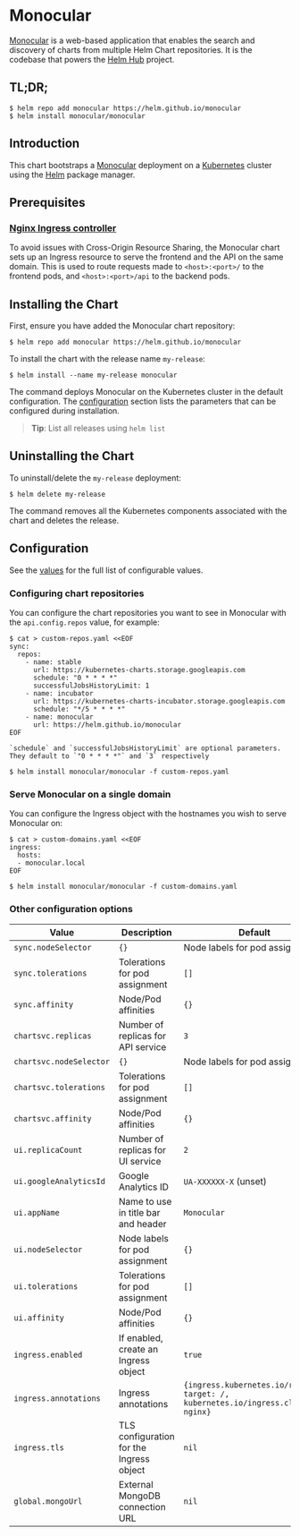 # Monocular

[Monocular](https://github.com/helm/monocular) is a web-based application that
enables the search and discovery of charts from multiple Helm Chart
repositories. It is the codebase that powers the [Helm
Hub](https://github.com/helm/hub) project.

## TL;DR;

```console
$ helm repo add monocular https://helm.github.io/monocular
$ helm install monocular/monocular
```

## Introduction

This chart bootstraps a [Monocular](https://github.com/helm/monocular) deployment on a [Kubernetes](http://kubernetes.io) cluster using the [Helm](https://helm.sh) package manager.

## Prerequisites

### [Nginx Ingress controller](https://github.com/kubernetes/ingress)

To avoid issues with Cross-Origin Resource Sharing, the Monocular chart sets up an Ingress resource to serve the frontend and the API on the same domain. This is used to route requests made to `<host>:<port>/` to the frontend pods, and `<host>:<port>/api` to the backend pods.

## Installing the Chart

First, ensure you have added the Monocular chart repository:

```console
$ helm repo add monocular https://helm.github.io/monocular
```

To install the chart with the release name `my-release`:

```console
$ helm install --name my-release monocular
```

The command deploys Monocular on the Kubernetes cluster in the default configuration. The [configuration](#configuration) section lists the parameters that can be configured during installation.

> **Tip**: List all releases using `helm list`

## Uninstalling the Chart

To uninstall/delete the `my-release` deployment:

```console
$ helm delete my-release
```

The command removes all the Kubernetes components associated with the chart and deletes the release.

## Configuration

See the [values](values.yaml) for the full list of configurable values.

### Configuring chart repositories

You can configure the chart repositories you want to see in Monocular with the `api.config.repos` value, for example:

```console
$ cat > custom-repos.yaml <<EOF
sync:
  repos:
    - name: stable
      url: https://kubernetes-charts.storage.googleapis.com
      schedule: "0 * * * *"
      successfulJobsHistoryLimit: 1
    - name: incubator
      url: https://kubernetes-charts-incubator.storage.googleapis.com
      schedule: "*/5 * * * *"
    - name: monocular
      url: https://helm.github.io/monocular
EOF

`schedule` and `successfulJobsHistoryLimit` are optional parameters. They default to `"0 * * * *"` and `3` respectively

$ helm install monocular/monocular -f custom-repos.yaml
```

### Serve Monocular on a single domain

You can configure the Ingress object with the hostnames you wish to serve Monocular on:

```console
$ cat > custom-domains.yaml <<EOF
ingress:
  hosts:
  - monocular.local
EOF

$ helm install monocular/monocular -f custom-domains.yaml
```

### Other configuration options

|          Value          |               Description                |                                     Default                                     |
| ----------------------- | ---------------------------------------- | ------------------------------------------------------------------------------- |
| `sync.nodeSelector`     | `{}`                                     | Node labels for pod assignment                                                  |
| `sync.tolerations`      | Tolerations for pod assignment           | `[]`                                                                            |
| `sync.affinity`         | Node/Pod affinities                      | `{}`                                                                            |
| `chartsvc.replicas`     | Number of replicas for API service       | `3`                                                                             |
| `chartsvc.nodeSelector` | `{}`                                     | Node labels for pod assignment                                                  |
| `chartsvc.tolerations`  | Tolerations for pod assignment           | `[]`                                                                            |
| `chartsvc.affinity`     | Node/Pod affinities                      | `{}`                                                                            |
| `ui.replicaCount`       | Number of replicas for UI service        | `2`                                                                             |
| `ui.googleAnalyticsId`  | Google Analytics ID                      | `UA-XXXXXX-X` (unset)                                                           |
| `ui.appName`            | Name to use in title bar and header      | `Monocular`                                                                     |
| `ui.nodeSelector`       | Node labels for pod assignment           | `{}`                                                                            |
| `ui.tolerations`        | Tolerations for pod assignment           | `[]`                                                                            |
| `ui.affinity`           | Node/Pod affinities                      | `{}`                                                                            |
| `ingress.enabled`       | If enabled, create an Ingress object     | `true`                                                                          |
| `ingress.annotations`   | Ingress annotations                      | `{ingress.kubernetes.io/rewrite-target: /, kubernetes.io/ingress.class: nginx}` |
| `ingress.tls`           | TLS configuration for the Ingress object | `nil`                                                                           |
| `global.mongoUrl`       | External MongoDB connection URL          | `nil`                                                                           |
